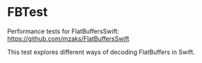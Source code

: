 # FBTest
Performance tests for FlatBuffersSwift: https://github.com/mzaks/FlatBuffersSwift

This test explores different ways of decoding FlatBuffers in Swift. 
